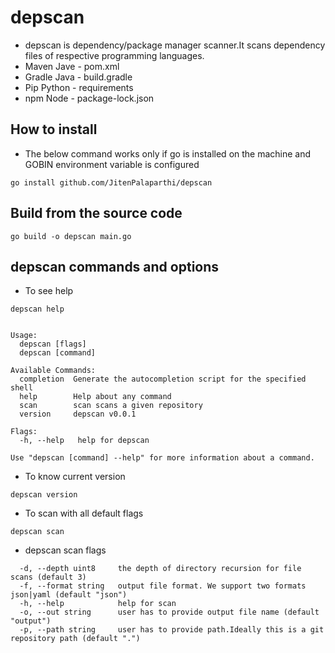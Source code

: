 # depscan

- depscan is dependency/package manager scanner.It scans dependency files of respective programming languages.
- Maven Jave    - pom.xml
- Gradle Java   - build.gradle
- Pip Python    - requirements
- npm Node      - package-lock.json

## How to install

- The below command works only if go is installed on the machine and GOBIN environment variable is configured

```go install github.com/JitenPalaparthi/depscan```

## Build from the source code

```go build -o depscan main.go```

## depscan commands and options

- To see help

```depscan help```

```A dependency scanner that scans repositories developed using different programming languages.

Usage:
  depscan [flags]
  depscan [command]

Available Commands:
  completion  Generate the autocompletion script for the specified shell
  help        Help about any command
  scan        scan scans a given repository
  version     depscan v0.0.1

Flags:
  -h, --help   help for depscan

Use "depscan [command] --help" for more information about a command.
```

- To know current version

```depscan version```

- To scan with all default flags

```depscan scan```

- depscan scan flags 

```Flags:
  -d, --depth uint8     the depth of directory recursion for file scans (default 3)
  -f, --format string   output file format. We support two formats json|yaml (default "json")
  -h, --help            help for scan
  -o, --out string      user has to provide output file name (default "output")
  -p, --path string     user has to provide path.Ideally this is a git repository path (default ".")
  ```